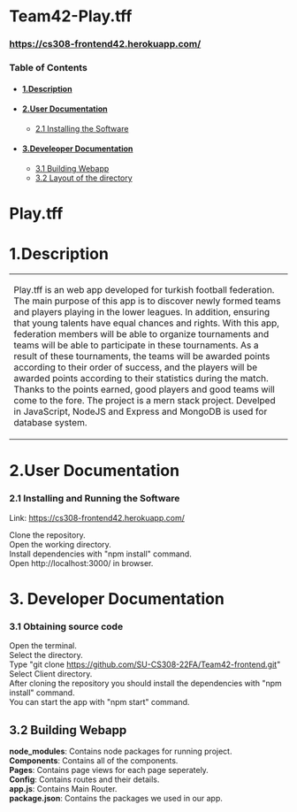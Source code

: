 # Team42-Play.tff

### https://cs308-frontend42.herokuapp.com/
### Table of Contents
+ #### [1.Description](#desc)
+ #### [2.User Documentation](#userdoc)
  - [2.1 Installing the Software](#installandrunsoftware)
+ #### [3.Develeoper Documentation](#devdoc)
  - [3.1 Building Webapp](#obtainsource)
  - [3.2 Layout of the directory](#layoutdirectory)
  
# **Play.tff**
# 1.Description <a name="desc"/>
<table>
<tr>
<td>

Play.tff is an web app developed for turkish football federation. The main purpose of this app is to discover newly formed teams and players playing in the lower leagues. In addition, ensuring that young talents have equal chances and rights. With this app, federation members will be able to organize tournaments and teams will be able to participate in these tournaments. As a result of these tournaments, the teams will be awarded points according to their order of success, and the players will be awarded points according to their statistics during the match. Thanks to the points earned, good players and good teams will come to the fore. The project is a mern stack project. Develped in JavaScript, NodeJS and Express and MongoDB is used for database system.
</td>
</tr>
</table>



# 2.User Documentation <a name="userdoc"/>
### 2.1 Installing and Running the Software <a name="installandrunsoftware"/>
Link: https://cs308-frontend42.herokuapp.com/

Clone the repository. <br />
Open the working directory.  <br />
Install dependencies with "npm install" command. <br />
Open http://localhost:3000/ in browser. <br />

# 3. Developer Documentation <a name="devdoc"/>

### 3.1 Obtaining source code <a name="obtainsource"/>

Open the terminal. <br />
Select the directory. <br />
Type "git clone https://github.com/SU-CS308-22FA/Team42-frontend.git" <br />
Select Client directory. <br />
After cloning the repository you should install the dependencies with "npm install" command. <br />
You can start the app with "npm start" command. <br />

## 3.2 Building Webapp <a name="layoutdirectory"/>

**node_modules**: Contains node packages for running project. <br />
**Components**: Contains all of the components. <br />
**Pages**: Contains page views for each page seperately. <br />
**Config**: Contains routes and their details. <br />
**app.js**: Contains Main Router. <br />
**package.json**: Contains the packages we used in our app.


